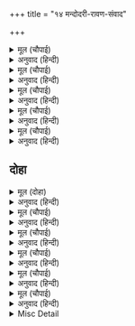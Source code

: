 +++
title = "१४ मन्दोदरी-रावण-संवाद"

+++


<details><summary>मूल (चौपाई)</summary>

उहाँ निसाचर रहहिं ससंका।  
जब तें जारि गयउ कपि लंका॥  
निज निज गृहँ सब करहिं बिचारा।  
नहिं निसिचर कुल केर उबारा॥
</details>

<details><summary>अनुवाद (हिन्दी)</summary>

वहाँ (लङ्कामें) जबसे हनुमान् जी लङ्काको जलाकर गये, तबसे राक्षस भयभीत रहने लगे। अपने-अपने घरोंमें सब विचार करते हैं कि अब राक्षसकुलकी रक्षा [का कोई उपाय] नहीं है॥ १॥
</details>

<details><summary>मूल (चौपाई)</summary>

जासु दूत बल बरनि न जाई।  
तेहि आएँ पुर कवन भलाई॥  
दूतिन्ह सन सुनि पुरजन बानी।  
मंदोदरी अधिक अकुलानी॥
</details>

<details><summary>अनुवाद (हिन्दी)</summary>

जिसके दूतका बल वर्णन नहीं किया जा सकता, उसके स्वयं नगरमें आनेपर कौन भलाई है (हमलोगोंकी बड़ी बुरी दशा होगी)? दूतियोंसे नगरनिवासियोंके वचन सुनकर मन्दोदरी बहुत ही व्याकुल हो गयी॥ २॥
</details>

<details><summary>मूल (चौपाई)</summary>

रहसि जोरि कर पति पग लागी।  
बोली बचन नीति रस पागी॥  
कंत करष हरि सन परिहरहू।  
मोर कहा अति हित हियँ धरहू॥
</details>

<details><summary>अनुवाद (हिन्दी)</summary>

वह एकान्तमें हाथ जोड़कर पति (रावण) के चरणों लगी और नीतिरसमें पगी हुई वाणी बोली—हे प्रियतम! श्रीहरिसे विरोध छोड़ दीजिये। मेरे कहनेको अत्यन्त ही हितकर जानकर हृदयमें धारण कीजिये॥ ३॥
</details>

<details><summary>मूल (चौपाई)</summary>

समुझत जासु दूत कइ करनी।  
स्रवहिं गर्भ रजनीचर घरनी॥  
तासु नारि निज सचिव बोलाई।  
पठवहु कंत जो चहहु भलाई॥
</details>

<details><summary>अनुवाद (हिन्दी)</summary>

जिनके दूतकी करनीका विचार करते ही (स्मरण आते ही) राक्षसोंकी स्त्रियोंके गर्भ गिर जाते हैं, हे प्यारे स्वामी! यदि भला चाहते हैं, तो अपने मन्त्रीको बुलाकर उसके साथ उनकी स्त्रीको भेज दीजिये॥ ४॥
</details>

<details><summary>मूल (चौपाई)</summary>

तव कुल कमल बिपिन दुखदाई।  
सीता सीत निसा सम आई॥  
सुनहु नाथ सीता बिनु दीन्हें।  
हित न तुम्हार संभु अज कीन्हें॥
</details>

<details><summary>अनुवाद (हिन्दी)</summary>

सीता आपके कुलरूपी कमलोंके वनको दुःख देनेवाली जाड़ेकी रात्रिके समान आयी है। हे नाथ! सुनिये, सीताको दिये (लौटाये) बिना शम्भु और ब्रह्माके किये भी आपका भला नहीं हो सकता॥ ५॥
</details>

## दोहा


<details><summary>मूल (दोहा)</summary>

राम बान अहि गन सरिस निकर निसाचर भेक।  
जब लगि ग्रसत न तब लगि जतनु करहु तजि टेक॥ ३६॥
</details>

<details><summary>अनुवाद (हिन्दी)</summary>

श्रीरामजीके बाण सर्पोंके समूहके समान हैं और राक्षसोंके समूह मेढकके समान। जबतक वे इन्हें ग्रस नहीं लेते (निगल नहीं जाते) तबतक हठ छोड़कर उपाय कर लीजिये॥ ३६॥
</details>

<details><summary>मूल (चौपाई)</summary>

श्रवन सुनी सठ ता करि बानी।  
बिहसा जगत बिदित अभिमानी॥  
सभय सुभाउ नारि कर साचा।  
मंगल महुँ भय मन अति काचा॥
</details>

<details><summary>अनुवाद (हिन्दी)</summary>

मूर्ख और जगत्प्रसिद्ध अभिमानी रावण कानोंसे उसकी वाणी सुनकर खूब हँसा [और बोला—] स्त्रियोंका स्वभाव सचमुच ही बहुत डरपोक होता है। मङ्गलमें भी भय करती हो! तुम्हारा मन (हृदय) बहुत ही कच्चा (कमजोर) है॥ १॥
</details>

<details><summary>मूल (चौपाई)</summary>

जौं आवइ मर्कट कटकाई।  
जिअहिं बिचारे निसिचर खाई॥  
कंपहिं लोकप जाकीं त्रासा।  
तासु नारि सभीत बड़ि हासा॥
</details>

<details><summary>अनुवाद (हिन्दी)</summary>

यदि वानरोंकी सेना आवेगी तो बेचारे राक्षस उसे खाकर अपना जीवननिर्वाह करेंगे। लोकपाल भी जिसके डरसे काँपते हैं, उसकी स्त्री डरती हो, यह बड़ी हँसीकी बात है॥ २॥
</details>

<details><summary>मूल (चौपाई)</summary>

अस कहि बिहसि ताहि उर लाई।  
चलेउ सभाँ ममता अधिकाई॥  
मंदोदरी  हृदयँ  कर चिंता।  
भयउ कंत पर बिधि बिपरीता॥
</details>

<details><summary>अनुवाद (हिन्दी)</summary>

रावणने ऐसा कहकर हँसकर उसे हृदयसे लगा लिया और ममता बढ़ाकर (अधिक स्नेह दर्शाकर) वह सभामें चला गया। मन्दोदरी हृदयमें चिन्ता करने लगी कि पतिपर विधाता प्रतिकूल हो गये॥ ३॥
</details>

<details><summary>मूल (चौपाई)</summary>

बैठेउ सभाँ खबरि असि पाई।  
सिंधु पार सेना सब आई॥  
बूझेसि सचिव उचित मत कहहू।  
ते सब हँसे मष्ट करि रहहू॥
</details>

<details><summary>अनुवाद (हिन्दी)</summary>

ज्यों ही वह सभामें जाकर बैठा, उसने ऐसी खबर पायी कि शत्रुकी सारी सेना समुद्रके उस पार आ गयी है। उसने मन्त्रियोंसे पूछा कि उचित सलाह कहिये [अब क्या करना चाहिये?]। तब वे सब हँसे और बोले कि चुप किये रहिये (इसमें सलाहकी कौन-सी बात है?)॥ ४॥
</details>

<details><summary>मूल (चौपाई)</summary>

जितेहु सुरासुर तब श्रम नाहीं।  
नर बानर केहि लेखे माहीं॥
</details>

<details><summary>अनुवाद (हिन्दी)</summary>

आपने देवताओं और राक्षसोंको जीत लिया, तब तो कुछ श्रम ही नहीं हुआ। फिर मनुष्य और वानर किस गिनतीमें हैं?॥ ५॥
</details>

<details><summary>Misc Detail</summary>


</details>
